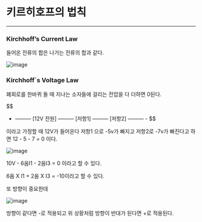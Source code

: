 # 키르히호프의 법칙

---

### Kirchhoff’s Current Law

들어온 전류의 합은 나가는 전류의 합과 같다.

![image](https://github.com/user-attachments/assets/a38f6390-705d-4c4a-adbb-01812d99ef0f)

### **Kirchhoff`s Voltage Law**

폐회로를 한바퀴 돌 때 지나는 소자들에 걸리는 전압을 다 더하면 0된다.

$$
+  ——— [12V 전원] ——— [저항1] ——— [저항2] ———  -
$$

이라고 가정할 때 
12V가 들어온다 저항1 으로 -5v가 빠지고 저항2로 -7v가 빠진다고 하면 
12 - 5 - 7 = 0 이다.

![image](https://github.com/user-attachments/assets/43bbd60f-97ef-49a4-b12a-e79fcd20d7b5)

10V - 6옴I1 - 2옴I3 = 0 이라고 할 수 있다.

6옴 X I1 + 2옴 X I3 = -10이라고 할 수 있다.

또 방향이 중요한데

![image](https://github.com/user-attachments/assets/d889fd21-50ca-4b3d-80f6-d9ecad440c53)

방향이 같다면 -로 적용되고 위 상황처럼 방향이 반대가 된다면 +로 적용된다.
